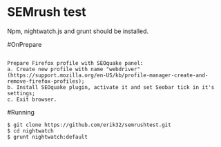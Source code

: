 # SEMrush test

Npm, nightwatch.js and grunt should be installed.



#OnPrepare

```

Prepare Firefox profile with SEOquake panel:
a. Create new profile with name "webdriver" (https://support.mozilla.org/en-US/kb/profile-manager-create-and-remove-firefox-profiles);
b. Install SEOquake plugin, activate it and set Seobar tick in it's settings;
c. Exit browser.
```


#Running

```
$ git clone https://github.com/erik32/semrushtest.git
$ cd nightwatch
$ grunt nightwatch:default
```
